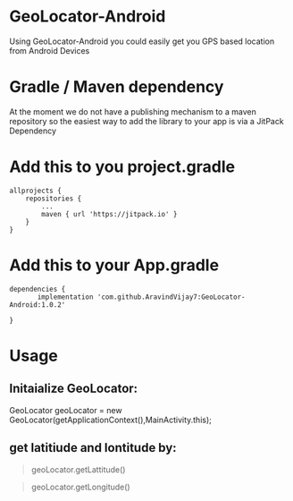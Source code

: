 # GeoLocator-Android
 Using GeoLocator-Android you could easily get you GPS based location from Android Devices
 
 
 
 
# Gradle / Maven dependency
At the moment we do not have a publishing mechanism to a maven repository so the easiest way to add the library to your app is via a JitPack Dependency 

 # Add this to you project.gradle

	allprojects {
		repositories {
			...
			maven { url 'https://jitpack.io' }
		}
	}
  
 # Add this to your App.gradle
  
  	dependencies {
	       implementation 'com.github.AravindVijay7:GeoLocator-Android:1.0.2'

	}


# Usage


 ## Initaialize GeoLocator:
 
  GeoLocator geoLocator = new GeoLocator(getApplicationContext(),MainActivity.this);
  
 ## get latitiude and lontitude by:
  
   > geoLocator.getLattitude()
   
   > geoLocator.getLongitude()
